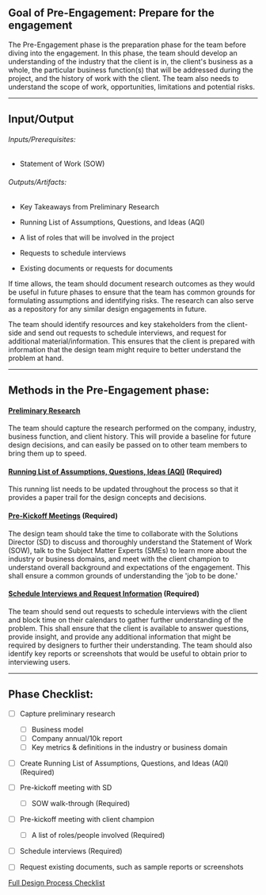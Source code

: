## Goal of Pre-Engagement: Prepare for the engagement

The Pre-Engagement phase is the preparation phase for the team before diving into the engagement. In this phase, the team should 
develop an understanding of the industry that the client is in, the client's business as a whole, the particular business function(s) that will be addressed during the project, and the history of work with the client. The team also needs to understand the scope of work, opportunities, limitations and potential risks.


---

## Input/Output

###### Inputs/Prerequisites:

* Statement of Work (SOW)


###### Outputs/Artifacts:

* Key Takeaways from Preliminary Research

* Running List of Assumptions, Questions, and Ideas (AQI)

* A list of roles that will be involved in the project

* Requests to schedule interviews

* Existing documents or requests for documents

If time allows, the team should document research outcomes as they would be useful in future phases to ensure that the team has common grounds for formulating assumptions and identifying risks. The research can also serve as a repository for any similar design engagements in future.

The team should identify resources and key stakeholders from the client-side and send out requests to schedule interviews, and request for additional material/information. This ensures that the client is prepared with information that the design team might require
to better understand the problem at hand. 

---

## Methods in the Pre-Engagement phase:

#### [Preliminary Research](../0-Pre-Engagement/Methods/preliminary-research.md)
The team should capture the research performed on the company, industry, business function, and client history. This will provide a baseline for future design decisions, and can easily be passed on to other team members to bring them up to speed. 

#### [Running List of Assumptions, Questions, Ideas (AQI)](../0-Pre-Engagement/Methods/running-list-of-aqi.md) (Required)
This running list needs to be updated throughout the process so that it provides a paper trail for the design concepts and decisions.

#### [Pre-Kickoff Meetings](../0-Pre-Engagement/Methods/prekickoff.md) (Required)
The design team should take the time to collaborate with the Solutions Director (SD) to discuss and thoroughly understand the Statement of Work (SOW), talk to the Subject Matter Experts (SMEs) to learn more about the industry or business domains, and meet with the client champion to understand overall background and expectations of the engagement. This shall ensure a common grounds of understanding the 'job to be done.' 

#### [Schedule Interviews and Request Information](../0-Pre-Engagement/Methods/schedule-interview.md) (Required)
The team should send out requests to schedule interviews with the client and block time on their calendars to gather further understanding of the problem. This shall ensure that the client is available to answer questions, provide insight, and provide any additional information that might be required by designers to further their understanding. The team should also identify key reports or screenshots that would be useful to obtain prior to interviewing users. 

---
## Phase Checklist:

- [ ] Capture preliminary research
  - [ ] Business model
  - [ ] Company annual/10k report
  - [ ] Key metrics & definitions in the industry or business domain
- [ ] Create Running List of Assumptions, Questions, and Ideas (AQI) (Required)
- [ ] Pre-kickoff meeting with SD
  - [ ] SOW walk-through  (Required)
- [ ] Pre-kickoff meeting with client champion
  - [ ] A list of roles/people involved (Required)
- [ ] Schedule interviews (Required)
- [ ] Request existing documents, such as sample reports or screenshots


[Full Design Process Checklist](https://github.com/axisgroup/design-process/blob/master/Design%20Process%20Checklist.md)


